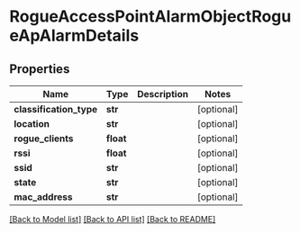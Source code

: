 # RogueAccessPointAlarmObjectRogueApAlarmDetails

## Properties
Name | Type | Description | Notes
------------ | ------------- | ------------- | -------------
**classification_type** | **str** |  | [optional] 
**location** | **str** |  | [optional] 
**rogue_clients** | **float** |  | [optional] 
**rssi** | **float** |  | [optional] 
**ssid** | **str** |  | [optional] 
**state** | **str** |  | [optional] 
**mac_address** | **str** |  | [optional] 

[[Back to Model list]](../README.md#documentation-for-models) [[Back to API list]](../README.md#documentation-for-api-endpoints) [[Back to README]](../README.md)



